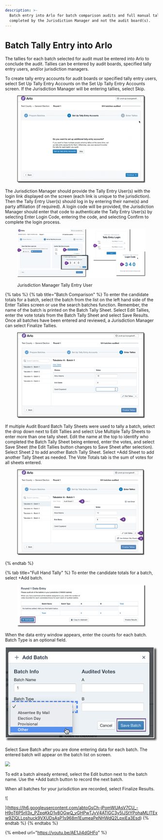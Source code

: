 ```yaml
---
description: >-
  Batch entry into Arlo for batch comparison audits and full manual tally is
  completed by the Jurisdiction Manager and not the audit board(s).
---
```


# Batch Tally Entry into Arlo

The tallies for each batch selected for audit must be entered into Arlo to conclude the audit. Tallies can be entered by audit boards, specified tally entry users, and/or jurisdiction managers.

To create tally entry accounts for audit boards or specified tally entry users, select Set Up Tally Entry Accounts on the Set Up Tally Entry Accounts screen. If the Jurisdiction Manager will be entering tallies, select Skip.

<figure><img src="../../.gitbook/assets/image (10).png" alt=""><figcaption></figcaption></figure>

The Jurisdiction Manager should provide the Tally Entry User(s) with the login link displayed on the screen (each link is unique to the jurisdiction). Then the Tally Entry User(s) should log in by entering their name(s) and party affiliation (if required).  A login code will be provided, the Jurisdiction Manager should enter that code to authenticate the Tally Entry User(s) by selecting Enter Login Code, entering the code, and selecting Confirm to complete the login process.

<figure><img src="../../.gitbook/assets/image (5) (2).png" alt=""><figcaption><p>                                    Jurisdiction Manager                                                                                         Tally Entry User       </p></figcaption></figure>

{% tabs %}
{% tab title="Batch Comparison" %}
To enter the candidate totals for a batch, select the batch from the list on the left hand side of the Enter Tallies screen or use the search batches function. Remember, the name of the batch is printed on the Batch Tally Sheet. Select Edit Tallies, enter the vote totals from the Batch Tally Sheet and select Save Results.  Once all batches have been entered and reviewed, a Jurisdiction Manager can select Finalize Tallies.

<figure><img src="../../.gitbook/assets/image (1) (3).png" alt=""><figcaption></figcaption></figure>

If multiple Audit Board Batch Tally Sheets were used to tally a batch, select the drop down next to Edit Tallies and select Use Multiple Tally Sheets to enter more than one tally sheet. Edit the name at the top to identify who completed the Batch Tally Sheet being entered, enter the votes, and select Save Sheet (the Edit Tallies button changes to Save Sheet after selection). Select Sheet 2 to add another Batch Tally Sheet. Select +Add Sheet to add another Tally Sheet as needed.  The Vote Totals tab is the sum of votes for all sheets entered.

<figure><img src="../../.gitbook/assets/image (11).png" alt=""><figcaption></figcaption></figure>
{% endtab %}

{% tab title="Full Hand Tally" %}
To enter the candidate totals for a batch, select +Add batch.

<figure><img src="../../.gitbook/assets/image (2) (2) (1).png" alt=""><figcaption></figcaption></figure>

When the data entry window appears, enter the counts for each batch. Batch Type is an optional field.

![](<../../.gitbook/assets/image (32).png>)

Select Save Batch after you are done entering data for each batch. The entered batch will appear on the batch list on screen.&#x20;

![](https://lh6.googleusercontent.com/XUwl_lhfipOF626glZmOZs4Rrs-f-wDDufaz-NgJ5Dmn9jk2j_rbDhmNDPIxQhoQzBeoS2e64c5WJa_Wxne9RtxCGSJZQgEz6tyx9X-5NHJIN-0in6kxIl4meoMl5kAhIeQyfDD2)

To edit a batch already entered, select the Edit button next to the batch name.  Use the +Add batch button to record the next batch.&#x20;

When all batches for your jurisdiction are recorded, select Finalize Results.

![









](https://lh6.googleusercontent.com/abtoGsCh-jPomWUAsV7CU_-H9oT6P5rll3x_PZpqKkD1v8OGwQ_vGHPwTJyV4ATlGC3y5IJStYPohaMLlTExw9ZlQLLoshuck9VXUDsAsP1s968m1EumeaPeNHWdQ2LpxiEa3Esd)
{% endtab %}
{% endtabs %}

{% embed url="https://youtu.be/AE1Ji4dGHFo" %}
